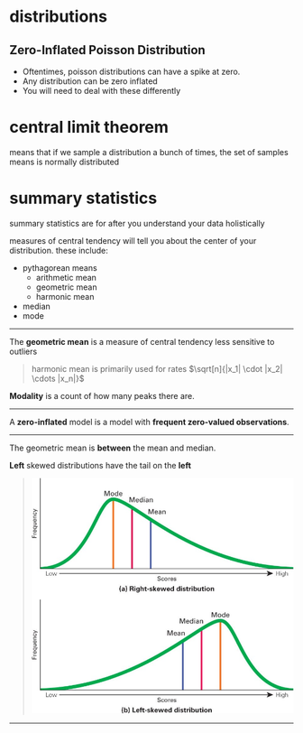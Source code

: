 # distributions

## Zero-Inflated Poisson Distribution

- Oftentimes, poisson distributions can have a spike at zero.
- Any distribution can be zero inflated
- You will need to deal with these differently

# central limit theorem 

means that if we sample a distribution a bunch of times, the set of samples means is normally distributed

# summary statistics

summary statistics are for after you understand your data holistically

measures of central tendency will tell you about the center of your distribution. these include: 

- pythagorean means 
	- arithmetic mean
	- geometric mean
	- harmonic mean
- median
- mode

***

The **geometric mean** is a measure of central tendency less sensitive to outliers
> harmonic mean is primarily used for rates
> $\sqrt[n]{|x_1| \cdot |x_2| \cdots |x_n|}$

**Modality** is a count of how many peaks there are.

***

A **zero-inflated** model is a model with **frequent zero-valued observations**.

***

The geometric mean is **between** the mean and median.

**Left** skewed distributions have the tail on the **left**  
> ![skew](./z_attachments/2025-03-13-13-53-13.png)

***
